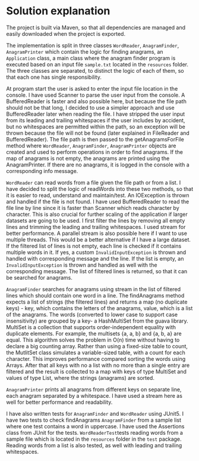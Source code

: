 # Solution explanation

The project is built via Maven, so that all dependencies are managed and easily downloaded when the project is exported.

The implementation is split in three classes `WordReader`, `AnagramFinder`, `AnagramPrinter` which contain the logic for finding anagrams, an `Application` 
class, a main class where the anagram finder program is executed based on an input file `sample.txt` located in the `resources` folder.
The three classes are separated, to distinct the logic of each of them, so that each one has single responsibility. 

At program start the user is asked to enter the input file location in the console. I have used Scanner to parse the user input from the console.
A BufferedReader is faster and also possible here, but because the file path should not be that long, I decided to use a simpler approach and use BufferedReader
later when reading the file. I have stripped the user input from its leading and trailing whitespaces if the user includes by accident, but no whitespaces are 
permitted within the path, so an exception will be thrown because the file will not be found (later explained in
FileReader and BufferedReader). The file path is then passed to the getAnagramsForFile method where `WordReader`, `AnagramFinder`, `AnagramPrinter` objects
are created and used to perform operations in order to find anagrams. If the map of anagrams is not empty, the anagrams are printed using
the AnagramPrinter. If there are no anagrams, it is logged in the console with a corresponding info message. 

`WordReader` can read words from a file given the file path or from a list. I have decided to split the logic of readWords into these two methods, so that
it is easier to read, understand and maintain/test. An IOException is thrown and handled if the file is not found. I have used BufferedReader to read 
the file line by line since it is faster than Scanner which reads character by character. This is also crucial for further scaling of the application
if larger datasets are going to be used. I first filter the lines by removing all empty lines and trimming the leading and trailing whitespaces. I used stream 
for better performance. A parallel stream is also possible here if I want to use multiple threads. This would be a better alternative if I have a large dataset. If 
the filtered list of lines is not empty, each line is checked if it contains multiple words in it. If yes, a custom `InvalidInputException` is thrown and handled 
with corresponding message and the line. If the list is empty, an `InvalidInputException` is thrown and handled as well with the corresponding message. 
The list of filtered lines is returned, so that it can be searched for anagrams. 

`AnagramFinder` searches for anagrams using stream in the list of filtered lines which should contain one word in a line. The findAnagrams method expects a list of strings
(the filtered lines) and returns a map (no duplicate keys) - key, which contains the letters of the anagrams, value,  which is a list of the anagrams. The words (converted to 
lower case to support case insensitivity) are grouped by a key- a HashMultiSet from the guava library. MultiSet is a collection that supports order-independent equality with duplicate elements. 
For example, the multisets {a, a, b} and {a, b, a} are equal. This algorithm solves the problem in O(n) time without having to declare a big counting array. Rather than using a fixed-size table 
to count, the MutlitSet class simulates a variable-sized table, with a count for each character. This improves performance compared sorting the words using Arrays. After that all keys with no 
a list with no more than a single entry are filtered and the result is collected to a map with keys of type MultiSet and values of type List<String>, where the strings (anagrams) are sorted. 

`AnagramPrinter` prints all anagrams from different keys on separate line, each anagram separated by a whitespace. I have used a stream here as well for better
performance and readability. 

I have also written tests for `AnagramFinder` and `WordReader` using JUnit5. I have two tests to check findAnagrams `AnagramFinder` from a sample list where one test
contains a word in uppercase. I have used the Assertions class from JUnit for the tests. `WordReaderTest`tests reading words from a sample file which is located
in the `resources` folder in the `test` package. Reading words from a list is also tested, as well with leading and trailing whitespaces. 






